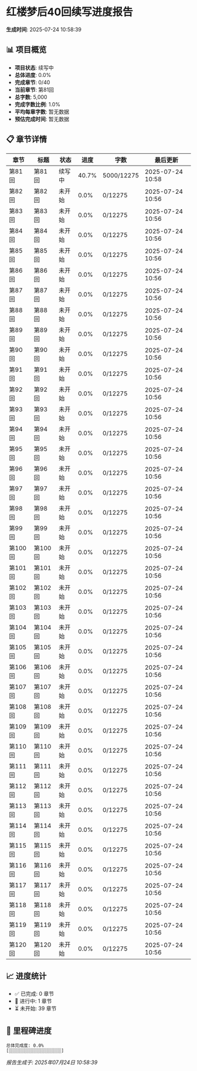 # 红楼梦后40回续写进度报告

**生成时间**: 2025-07-24 10:58:39

## 📊 项目概览

- **项目状态**: 续写中
- **总体进度**: 0.0%
- **完成章节**: 0/40
- **当前章节**: 第81回
- **总字数**: 5,000
- **完成字数比例**: 1.0%
- **平均每章字数**: 暂无数据
- **预估完成时间**: 暂无数据

## 📋 章节详情

| 章节 | 标题 | 状态 | 进度 | 字数 | 最后更新 |
|------|------|------|------|------|----------|
| 第81回 | 第81回 | 续写中 | 40.7% | 5000/12275 | 2025-07-24 10:58 |
| 第82回 | 第82回 | 未开始 | 0.0% | 0/12275 | 2025-07-24 10:56 |
| 第83回 | 第83回 | 未开始 | 0.0% | 0/12275 | 2025-07-24 10:56 |
| 第84回 | 第84回 | 未开始 | 0.0% | 0/12275 | 2025-07-24 10:56 |
| 第85回 | 第85回 | 未开始 | 0.0% | 0/12275 | 2025-07-24 10:56 |
| 第86回 | 第86回 | 未开始 | 0.0% | 0/12275 | 2025-07-24 10:56 |
| 第87回 | 第87回 | 未开始 | 0.0% | 0/12275 | 2025-07-24 10:56 |
| 第88回 | 第88回 | 未开始 | 0.0% | 0/12275 | 2025-07-24 10:56 |
| 第89回 | 第89回 | 未开始 | 0.0% | 0/12275 | 2025-07-24 10:56 |
| 第90回 | 第90回 | 未开始 | 0.0% | 0/12275 | 2025-07-24 10:56 |
| 第91回 | 第91回 | 未开始 | 0.0% | 0/12275 | 2025-07-24 10:56 |
| 第92回 | 第92回 | 未开始 | 0.0% | 0/12275 | 2025-07-24 10:56 |
| 第93回 | 第93回 | 未开始 | 0.0% | 0/12275 | 2025-07-24 10:56 |
| 第94回 | 第94回 | 未开始 | 0.0% | 0/12275 | 2025-07-24 10:56 |
| 第95回 | 第95回 | 未开始 | 0.0% | 0/12275 | 2025-07-24 10:56 |
| 第96回 | 第96回 | 未开始 | 0.0% | 0/12275 | 2025-07-24 10:56 |
| 第97回 | 第97回 | 未开始 | 0.0% | 0/12275 | 2025-07-24 10:56 |
| 第98回 | 第98回 | 未开始 | 0.0% | 0/12275 | 2025-07-24 10:56 |
| 第99回 | 第99回 | 未开始 | 0.0% | 0/12275 | 2025-07-24 10:56 |
| 第100回 | 第100回 | 未开始 | 0.0% | 0/12275 | 2025-07-24 10:56 |
| 第101回 | 第101回 | 未开始 | 0.0% | 0/12275 | 2025-07-24 10:56 |
| 第102回 | 第102回 | 未开始 | 0.0% | 0/12275 | 2025-07-24 10:56 |
| 第103回 | 第103回 | 未开始 | 0.0% | 0/12275 | 2025-07-24 10:56 |
| 第104回 | 第104回 | 未开始 | 0.0% | 0/12275 | 2025-07-24 10:56 |
| 第105回 | 第105回 | 未开始 | 0.0% | 0/12275 | 2025-07-24 10:56 |
| 第106回 | 第106回 | 未开始 | 0.0% | 0/12275 | 2025-07-24 10:56 |
| 第107回 | 第107回 | 未开始 | 0.0% | 0/12275 | 2025-07-24 10:56 |
| 第108回 | 第108回 | 未开始 | 0.0% | 0/12275 | 2025-07-24 10:56 |
| 第109回 | 第109回 | 未开始 | 0.0% | 0/12275 | 2025-07-24 10:56 |
| 第110回 | 第110回 | 未开始 | 0.0% | 0/12275 | 2025-07-24 10:56 |
| 第111回 | 第111回 | 未开始 | 0.0% | 0/12275 | 2025-07-24 10:56 |
| 第112回 | 第112回 | 未开始 | 0.0% | 0/12275 | 2025-07-24 10:56 |
| 第113回 | 第113回 | 未开始 | 0.0% | 0/12275 | 2025-07-24 10:56 |
| 第114回 | 第114回 | 未开始 | 0.0% | 0/12275 | 2025-07-24 10:56 |
| 第115回 | 第115回 | 未开始 | 0.0% | 0/12275 | 2025-07-24 10:56 |
| 第116回 | 第116回 | 未开始 | 0.0% | 0/12275 | 2025-07-24 10:56 |
| 第117回 | 第117回 | 未开始 | 0.0% | 0/12275 | 2025-07-24 10:56 |
| 第118回 | 第118回 | 未开始 | 0.0% | 0/12275 | 2025-07-24 10:56 |
| 第119回 | 第119回 | 未开始 | 0.0% | 0/12275 | 2025-07-24 10:56 |
| 第120回 | 第120回 | 未开始 | 0.0% | 0/12275 | 2025-07-24 10:56 |

## 📈 进度统计

- ✅ 已完成: 0 章节
- 🚧 进行中: 1 章节
- ⏳ 未开始: 39 章节

## 🎯 里程碑进度

```
总体完成度: 0.0%
[░░░░░░░░░░░░░░░░░░░░]
```

*报告生成于: 2025年07月24日 10:58:39*
